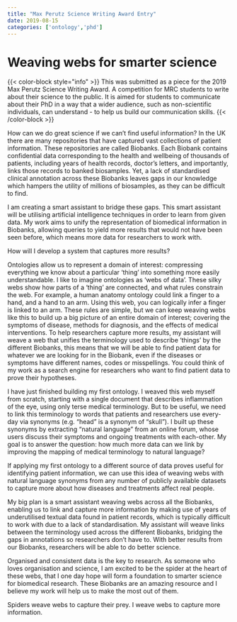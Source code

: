 ```yaml
---
title: "Max Perutz Science Writing Award Entry"
date: 2019-08-15
categories: ['ontology','phd']
---
```


# Weaving webs for smarter science

{{< color-block style="info" >}}
This was submitted as a piece for the 2019 Max Perutz Science Writing Award.
A competition for MRC students to write about their science to the public.
It is aimed for students to communicate about their PhD in a way that a wider audience, such as non-scientific individuals, can understand - to help us build our communication skills.
{{< /color-block >}}

How can we do great science if we can’t find useful information? In the UK there are many repositories that have captured vast collections of patient information. These repositories are called Biobanks. Each Biobank contains confidential data corresponding to the health and wellbeing of thousands of patients, including years of health records, doctor’s letters, and importantly, links those records to banked biosamples. Yet, a lack of standardised clinical annotation across these Biobanks leaves gaps in our knowledge which hampers the utility of millions of biosamples, as they can be difficult to find.

I am creating a smart assistant to bridge these gaps. This smart assistant will be utilising artificial intelligence techniques in order to learn from given data. My work aims to unify the representation of biomedical information in Biobanks, allowing queries to yield more results that would not have been seen before, which means more data for researchers to work with.

How will I develop a system that captures more results?

Ontologies allow us to represent a domain of interest: compressing everything we know about a particular ‘thing’ into something more easily understandable. I like to imagine ontologies as ‘webs of data’. These silky webs show how parts of a ‘thing’ are connected, and what rules constrain the web. For example, a human anatomy ontology could link a finger to a hand, and a hand to an arm. Using this web, you can logically infer a finger is linked to an arm. These rules are simple, but we can keep weaving webs like this to build up a big picture of an entire domain of interest; covering the symptoms of disease, methods for diagnosis, and the effects of medical interventions. To help researchers capture more results, my assistant will weave a web that unifies the terminology used to describe ‘things’ by the different Biobanks, this means that we will be able to find patient data for whatever we are looking for in the Biobank, even if the diseases or symptoms have different names, codes or misspellings. You could think of my work as a search engine for researchers who want to find patient data to prove their hypotheses.

I have just finished building my first ontology. I weaved this web myself from scratch, starting with a single document that describes inflammation of the eye, using only terse medical terminology. But to be useful, we need to link this terminology to words that patients and researchers use every-day via synonyms (e.g. “head” is a synonym of “skull”). I built up these synonyms by extracting “natural language” from an online forum, whose users discuss their symptoms and ongoing treatments with each-other. My goal is to answer the question: how much more data can we link by improving the mapping of medical terminology to natural language?

If applying my first ontology to a different source of data proves useful for identifying patient information, we can use this idea of weaving webs with natural language synonyms from any number of publicly available datasets to capture more about how diseases and treatments affect real people.

My big plan is a smart assistant weaving webs across all the Biobanks, enabling us to link and capture more information by making use of years of underutilised textual data found in patient records, which is typically difficult to work with due to a lack of standardisation. My assistant will weave links between the terminology used across the different Biobanks, bridging the gaps in annotations so researchers don’t have to. With better results from our Biobanks, researchers will be able to do better science.

Organised and consistent data is the key to research. As someone who loves organisation and science, I am excited to be the spider at the heart of these webs, that I one day hope will form a foundation to smarter science for biomedical research. These Biobanks are an amazing resource and I believe my work will help us to make the most out of them.

Spiders weave webs to capture their prey. I weave webs to capture more information.